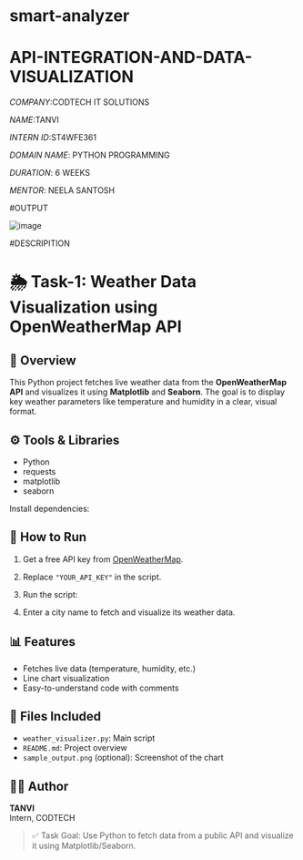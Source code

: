 # smart-analyzer
# API-INTEGRATION-AND-DATA-VISUALIZATION

*COMPANY*:CODTECH IT SOLUTIONS

*NAME*:TANVI

*INTERN ID*:ST4WFE361

*DOMAIN NAME*: PYTHON PROGRAMMING

*DURATION*: 6 WEEKS

*MENTOR*:  NEELA SANTOSH

#OUTPUT


![image](https://github.com/user-attachments/assets/49f1e74e-a040-47f3-8016-46d74cf90f41)

#DESCRIPITION
# 🌦️ Task-1: Weather Data Visualization using OpenWeatherMap API

## 📌 Overview
This Python project fetches live weather data from the **OpenWeatherMap API** and visualizes it using **Matplotlib** and **Seaborn**. The goal is to display key weather parameters like temperature and humidity in a clear, visual format.

## ⚙️ Tools & Libraries
- Python
- requests
- matplotlib
- seaborn

Install dependencies:


## 🚀 How to Run
1. Get a free API key from [OpenWeatherMap](https://openweathermap.org/api).
2. Replace `"YOUR_API_KEY"` in the script.
3. Run the script:

4. Enter a city name to fetch and visualize its weather data.

## 📊 Features
- Fetches live data (temperature, humidity, etc.)
- Line chart visualization
- Easy-to-understand code with comments

## 📁 Files Included
- `weather_visualizer.py`: Main script
- `README.md`: Project overview
- `sample_output.png` (optional): Screenshot of the chart

## 👨‍💻 Author
**TANVI**  
Intern, CODTECH

> ✅ Task Goal: Use Python to fetch data from a public API and visualize it using Matplotlib/Seaborn.



